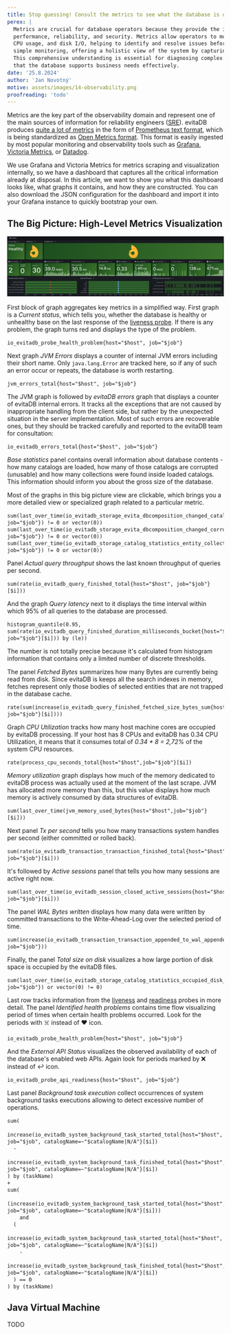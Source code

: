 ```yaml
---
title: Stop guessing! Consult the metrics to see what the database is doing
perex: |
  Metrics are crucial for database operators because they provide the insights needed to maintain 
  performance, reliability, and security. Metrics allow operators to monitor key indicators like query response times, 
  CPU usage, and disk I/O, helping to identify and resolve issues before they impact users. Observability goes beyond 
  simple monitoring, offering a holistic view of the system by capturing logs, traces, and real-time data. 
  This comprehensive understanding is essential for diagnosing complex problems, optimizing performance, and ensuring 
  that the database supports business needs effectively.
date: '25.8.2024'
author: 'Jan Novotný'
motive: assets/images/14-observability.png
proofreading: 'todo'
---
```


Metrics are the key part of the observability domain and represent one of the main sources of information for 
reliability engineers ([SRE](https://en.wikipedia.org/wiki/Site_reliability_engineering)). evitaDB produces 
[quite a lot of metrics](https://evitadb.io/documentation/operate/observe?lang=java#metrics) in the form of 
[Prometheus text format](https://prometheus.io/docs/instrumenting/exposition_formats/), which is being standardized as 
[Open Metrics format](https://github.com/OpenObservability/OpenMetrics). This format is easily ingested by most popular 
monitoring and observability tools such as [Grafana](https://grafana.com/), 
[Victoria Metrics](https://victoriametrics.com/), or [Datadog](https://www.datadoghq.com/).

We use Grafana and Victoria Metrics for metrics scraping and visualization internally, so we have a dashboard that 
captures all the critical information already at disposal. In this article, we want to show you what this dashboard 
looks like, what graphs it contains, and how they are constructed. You can also download the JSON configuration for 
the dashboard and import it into your Grafana instance to quickly bootstrap your own.

## The Big Picture: High-Level Metrics Visualization

![High-Level Metrics Visualization](assets/images/14-bird-view.png)

First block of graph aggregates key metrics in a simplified way. First graph is a *Current status*, which tells you, 
whether the database is healthy or unhealthy base on the last response of the [liveness probe](https://evitadb.io/documentation/operate/observe#liveness-probe).
If there is any problem, the graph turns red and displays the type of the problem.

```promql
io_evitadb_probe_health_problem{host="$host", job="$job"}
```

Next graph *JVM Errors* displays a counter of internal JVM errors including their short name. Only `java.lang.Error` are
tracked here, so if any of such an error occur or repeats, the database is worth restarting.  

```promql
jvm_errors_total{host="$host", job="$job"}
```

The JVM graph is followed by *evitaDB errors* graph that displays a counter of evitaDB internal errors. It tracks all
the exceptions that are not caused by inappropriate handling from the client side, but rather by the unexpected situation
in the server implementation. Most of such errors are recoverable ones, but they should be tracked carefully and reported
to the evitaDB team for consultation:

```promql
io_evitadb_errors_total{host="$host", job="$job"}
```

*Base statistics* panel contains overall information about database contents - how many catalogs are loaded, how many
of those catalogs are corrupted (unusable) and how many collections were found inside loaded catalogs. This information
should inform you about the gross size of the database.

<Note type="info">

Most of the graphs in this big picture view are clickable, which brings you a more detailed view or specialized graph
related to a particular metric.

</Note>

```promql
sum(last_over_time(io_evitadb_storage_evita_dbcomposition_changed_catalogs{host="$host", job="$job"}) != 0 or vector(0))
sum(last_over_time(io_evitadb_storage_evita_dbcomposition_changed_corrupted_catalogs{host="$host", job="$job"}) != 0 or vector(0))
sum(last_over_time(io_evitadb_storage_catalog_statistics_entity_collections{host="$host", job="$job"}) != 0 or vector(0))
```

Panel *Actual query throughput* shows the last known throughput of queries per second.

```promql
sum(rate(io_evitadb_query_finished_total{host="$host", job="$job"}[$i]))
```

And the graph *Query latency* next to it displays the time interval within which 95% of all queries to the database are 
processed.

```promql
histogram_quantile(0.95, sum(rate(io_evitadb_query_finished_duration_milliseconds_bucket{host="$host", job="$job"}[$i])) by (le))
```

<Note type="info">

The number is not totally precise because it's calculated from histogram information that contains only a limited number
of discrete thresholds.

</Note>

The panel *Fetched Bytes* summarizes how many Bytes are currently being read from disk. Since evitaDB is keeps all 
the search indexes in memory, fetches represent only those bodies of selected entities that are not trapped in 
the database cache.

```promql
rate(sum(increase(io_evitadb_query_finished_fetched_size_bytes_sum{host="$host", job="$job"}[$i])))
```

Graph *CPU Utilization* tracks how many host machine cores are occupied by evitaDB processing. If your host has 8 CPUs
and evitaDB has 0.34 CPU Utilization, it means that it consumes total of *0.34 * 8 = 2,72%* of the system CPU resources.

```promql
rate(process_cpu_seconds_total{host="$host",job="$job"}[$i])
```

*Memory utilization* graph displays how much of the memory dedicated to evitaDB process was actually used at the moment
of the last scrape. JVM has allocated more memory than this, but this value displays how much memory is actively consumed
by data structures of evitaDB.

```promql
sum(last_over_time(jvm_memory_used_bytes{host="$host",job="$job"}[$i]))
```

Next panel *Tx per second* tells you how many transactions system handles per second (either committed or rolled back).

```promql
sum(rate(io_evitadb_transaction_transaction_finished_total{host="$host", job="$job"}[$i]))
```

It's followed by *Active sessions* panel that tells you how many sessions are active right now.

```promql
sum(last_over_time(io_evitadb_session_closed_active_sessions{host="$host", job="$job"}[$i]))
```

The panel *WAL Bytes written* displays how many data were written by committed transactions to the Write-Ahead-Log 
over the selected period of time.

```promql
sum(increase(io_evitadb_transaction_transaction_appended_to_wal_appended_wal_bytes_total{host="$host", job="$job"}))
```

Finally, the panel *Total size on disk* visualizes a how large portion of disk space is occupied by the evitaDB files.

```promql
sum(last_over_time(io_evitadb_storage_catalog_statistics_occupied_disk_space_bytes{host="$host", job="$job"}) or vector(0) != 0)
```

Last row tracks information from the [liveness](https://evitadb.io/documentation/operate/observe#liveness-probe) and 
[readiness]((https://evitadb.io/documentation/operate/observe#readyness-probe)) probes in more detail. The panel
*Identified health problems* contains time flow visualizing period of times when certain health problems occurred.
Look for the periods with ☠️ instead of ❤️ icon.

```promql
io_evitadb_probe_health_problem{host="$host", job="$job"}
```

And the *External API Status* visualizes the observed availability of each of the database's enabled web APIs. Again
look for periods marked by ❌ instead of ↩️ icon.

```promql
io_evitadb_probe_api_readiness{host="$host", job="$job"}
```

Last panel *Background task execution* collect occurrences of system background tasks executions allowing to detect
excessive number of operations.

```promql
sum(
  increase(io_evitadb_system_background_task_started_total{host="$host", job="$job", catalogName=~"$catalogName|N/A"}[$i])
  -
  increase(io_evitadb_system_background_task_finished_total{host="$host", job="$job", catalogName=~"$catalogName|N/A"}[$i])
) by (taskName)
+
sum(
  (increase(io_evitadb_system_background_task_started_total{host="$host", job="$job", catalogName=~"$catalogName|N/A"}[$i]))
    and
  (
    increase(io_evitadb_system_background_task_started_total{host="$host", job="$job", catalogName=~"$catalogName|N/A"}[$i])
    -
    increase(io_evitadb_system_background_task_finished_total{host="$host", job="$job", catalogName=~"$catalogName|N/A"}[$i])
  ) == 0
) by (taskName)
```

## Java Virtual Machine

TODO
